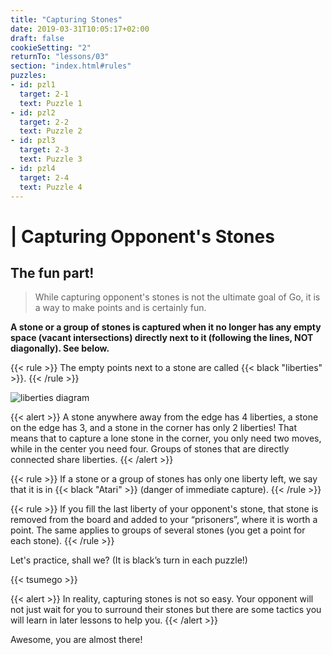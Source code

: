 ```yaml
---
title: "Capturing Stones"
date: 2019-03-31T10:05:17+02:00
draft: false
cookieSetting: "2"
returnTo: "lessons/03"
section: "index.html#rules"
puzzles:
- id: pzl1
  target: 2-1
  text: Puzzle 1
- id: pzl2
  target: 2-2
  text: Puzzle 2
- id: pzl3
  target: 2-3
  text: Puzzle 3
- id: pzl4
  target: 2-4
  text: Puzzle 4
---
```


# | Capturing Opponent's Stones
## The fun part!

> While capturing opponent's stones is not the ultimate goal of Go, it is a way to make points and is certainly fun.

**A stone or a group of stones is captured when it no longer has any empty space (vacant intersections) directly next to it (following the lines, NOT diagonally). See below.**

{{< rule >}}
The empty points next to a stone are called {{< black "liberties" >}}.
{{< /rule >}}

![liberties diagram](/images/liberties.jpg)

{{< alert >}}
    A stone anywhere away from the edge has 4 liberties, a stone on the edge has 3, and a stone in the corner has only 2 liberties! That means that to capture a lone stone in the corner, you only need two moves, while in the center you need four. Groups of stones that are directly connected share liberties.
{{< /alert >}}

{{< rule >}}
    If a stone or a group of stones has only one liberty left, we say that it is in {{< black "Atari" >}} (danger of immediate capture).
{{< /rule >}}


{{< rule >}}
    If you fill the last liberty of your opponent's stone, that stone is removed from the board and added to your “prisoners”, where it is worth a point. The same applies to groups of several stones (you get a point for each stone).
{{< /rule >}}

Let's practice, shall we? (It is black’s turn in each puzzle!)

{{< tsumego >}}

{{< alert >}}
    In reality, capturing stones is not so easy. Your opponent will not just wait for you to surround their stones but there are some tactics you will learn in later lessons to help you.
{{< /alert >}}

Awesome, you are almost there!
